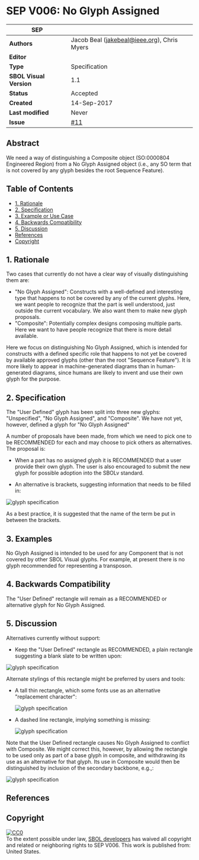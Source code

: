# SEP V006: No Glyph Assigned

| SEP | <leave empty> |
| --- | --- |
| **Authors** | Jacob Beal (jakebeal@ieee.org), Chris Myers |
| **Editor** | <leave empty> |
| **Type** | Specification |
| **SBOL Visual Version** | 1.1 |
| **Status** | Accepted |
| **Created** | 14-Sep-2017 |
| **Last modified** | Never |
| **Issue**         | [#11](https://github.com/SynBioDex/SBOL-visual/issues/11) |

## Abstract

We need a way of distinguishing a Composite object (SO:0000804 Engineered Region) from a No Glyph Assigned object (i.e., any SO term that is not covered by any glyph besides the root Sequence Feature).

## Table of Contents  <remove TOC if SEP is rather short>
- [1. Rationale](#rationale) 
- [2. Specification](#specification)
- [3. Example or Use Case](#example)
- [4. Backwards Compatibility](#compatibility)
- [5. Discussion](#discussion)
- [References](#references)
- [Copyright](#copyright)

## 1. Rationale <a name="rationale"></a>

Two cases that currently do not have a clear way of visually distinguishing them are:

* "No Glyph Assigned": Constructs with a well-defined and interesting type that happens to not be covered by any of the current glyphs. Here, we want people to recognize that the part is well understood, just outside the current vocabulary. We also want them to make new glyph proposals.
* "Composite": Potentially complex designs composing multiple parts. Here we want to have people recognize that there is more detail available.

Here we focus on distinguishing No Glyph Assigned, which is intended for constructs with a defined specific role that happens to not yet be covered by available approved glyphs (other than the root "Sequence Feature"). It is more likely to appear in machine-generated diagrams than in human-generated diagrams, since humans are likely to invent and use their own glyph for the purpose.

## 2. Specification <a name="specification"></a>

The "User Defined" glyph has been split into three new glyphs: "Unspecified", "No Glyph Assigned", and "Composite".  We have not yet, however, defined a glyph for "No Glyph Assigned"

A number of proposals have been made, from which we need to pick one to be RECOMMENDED for each and may choose to pick others as alternatives.  The proposal is:

* When a part has no assigned glyph it is RECOMMENDED that a user provide their own glyph. The user is also encouraged to submit the new glyph for possible adoption into the SBOLv standard.

* An alternative is brackets, suggesting information that needs to be filled in:

![glyph specification](https://raw.githubusercontent.com/SynBioDex/SBOLv-realizations/caef417/Glyphs/no-glyph-assigned/no-glyph-assigned-brackets-specification.png)

As a best practice, it is suggested that the name of the term be put in between the brackets.


## 3. Examples <a name='example'></a>

No Glyph Assigned is intended to be used for any Component that is not covered by other SBOL Visual glyphs.
For example, at present there is no glyph recommended for representing a transposon.

## 4. Backwards Compatibility <a name='compatibility'></a>

The "User Defined" rectangle will remain as a RECOMMENDED or alternative glyph for No Glyph Assigned.

## 5. Discussion <a name='discussion'></a>

Alternatives currently without support:

* Keep the "User Defined" rectangle as RECOMMENDED, a plain rectangle suggesting a blank slate to be written upon:

![glyph specification](https://raw.githubusercontent.com/SynBioDex/SBOLv-realizations/8423527/Glyphs/user-defined/user-defined-specification.png)

Alternate stylings of this rectangle might be preferred by users and tools:

* A tall thin rectangle, which some fonts use as an alternative "replacement character":

  ![glyph specification](https://raw.githubusercontent.com/SynBioDex/SBOLv-realizations/8423527/Glyphs/user-defined/tall-rectangle-specification.png)

* A dashed line rectangle, implying something is missing:

  ![glyph specification](https://raw.githubusercontent.com/SynBioDex/SBOLv-realizations/8423527/Glyphs/user-defined/dashed-rectangle-specification.png)

Note that the User Defined rectangle causes No Glyph Assigned to conflict with Composite. We might correct this, however, by allowing the rectangle to be used only as part of a base glyph in composite, and withdrawing its use as an alternative for that glyph. Its use in Composite would then be distinguished by inclusion of the secondary backbone, e.g.,:

  ![glyph specification](https://raw.githubusercontent.com/SynBioDex/SBOLv-realizations/86de2f5/Glyphs/composite/abbreviated-composite-example2.png)

## References <a name='references'></a>

## Copyright <a name='copyright'></a>

<p xmlns:dct="http://purl.org/dc/terms/" xmlns:vcard="http://www.w3.org/2001/vcard-rdf/3.0#">
  <a rel="license"
     href="http://creativecommons.org/publicdomain/zero/1.0/">
    <img src="http://i.creativecommons.org/p/zero/1.0/88x31.png" style="border-style: none;" alt="CC0" />
  </a>
  <br />
  To the extent possible under law,
  <a rel="dct:publisher"
     href="sbolstandard.org">
    <span property="dct:title">SBOL developers</span></a>
  has waived all copyright and related or neighboring rights to
  <span property="dct:title">SEP V006</span>.
This work is published from:
<span property="vcard:Country" datatype="dct:ISO3166"
      content="US" about="sbolstandard.org">
  United States</span>.
</p>